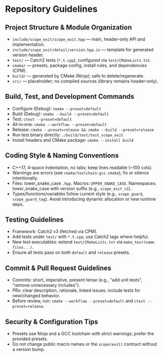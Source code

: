 # Repository Guidelines

## Project Structure & Module Organization
- `include/scope_exit/scope_exit.hpp` — main, header‑only API and implementation.
- `include/scope_exit/detail/version.hpp.in` — template for generated version header.
- `test/` — Catch2 tests (`*.t.cpp`), configured via `test/CMakeLists.txt`.
- `cmake/` — presets, package config, install rules, and dependencies (CPM).
- `build/` — generated by CMake (Ninja); safe to delete/regenerate.
- `src/` — placeholder; no compiled sources (library remains header‑only).

## Build, Test, and Development Commands
- Configure (Debug): `cmake --preset=default`
- Build (Debug): `cmake --build --preset=default`
- Test: `ctest --preset=default`
- All‑in‑one: `cmake --workflow --preset=default`
- Release: `cmake --preset=release && cmake --build --preset=release`
- Run test binary directly: `./build/test/test_scope_exit`
- Install headers and CMake package: `cmake --install build`

## Coding Style & Naming Conventions
- C++17, 4‑space indentation, no tabs; keep lines readable (~100 cols).
- Warnings are errors (see `cmake/toolchain-gcc.cmake`); fix or silence intentionally.
- Files: lower_snake_case `.hpp`. Macros: `UPPER_SNAKE_CASE`. Namespaces: lower_snake_case with version suffix (e.g., `scope_exit_v1`).
- Types/functions/variables follow current style (e.g., `scope_guard`, `scope_guard_tag`). Avoid introducing dynamic allocation or new runtime deps.

## Testing Guidelines
- Framework: Catch2 v3 (fetched via CPM).
- Add tests under `test/` with `*.t.cpp`; use Catch2 tags where helpful.
- New test executables: extend `test/CMakeLists.txt` via `make_test(name files...)`.
- Ensure all tests pass on both `default` and `release` presets.

## Commit & Pull Request Guidelines
- Commits: short, imperative, present tense (e.g., "add unit tests", "remove unnecessary includes").
- PRs: clear description, rationale, linked issues; include tests for new/changed behavior.
- Before review, run: `cmake --workflow --preset=default` and `ctest --preset=release`.

## Security & Configuration Tips
- Presets use Ninja and a GCC toolchain with strict warnings; prefer the provided presets.
- Do not change public macro names or the `scope(exit)` contract without a version bump.
